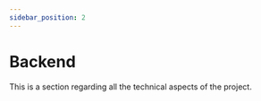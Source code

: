 ```yaml
---
sidebar_position: 2
---
```


# Backend

This is a section regarding all the technical aspects of the project.

